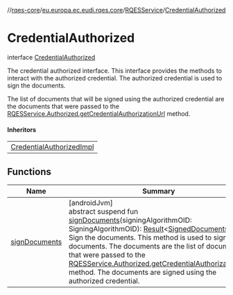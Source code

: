 //[rqes-core](../../../../index.md)/[eu.europa.ec.eudi.rqes.core](../../index.md)/[RQESService](../index.md)/[CredentialAuthorized](index.md)

# CredentialAuthorized

interface [CredentialAuthorized](index.md)

The credential authorized interface. This interface provides the methods to interact with the authorized credential. The authorized credential is used to sign the documents.

The list of documents that will be signed using the authorized credential are the documents that were passed to the [RQESService.Authorized.getCredentialAuthorizationUrl](../-authorized/get-credential-authorization-url.md) method.

#### Inheritors

| |
|---|
| [CredentialAuthorizedImpl](../../-r-q-e-s-service-impl/-credential-authorized-impl/index.md) |

## Functions

| Name | Summary |
|---|---|
| [signDocuments](sign-documents.md) | [androidJvm]<br>abstract suspend fun [signDocuments](sign-documents.md)(signingAlgorithmOID: SigningAlgorithmOID): [Result](https://kotlinlang.org/api/latest/jvm/stdlib/kotlin/-result/index.html)&lt;[SignedDocuments](../../-signed-documents/index.md)&gt;<br>Sign the documents. This method is used to sign the documents. The documents are the list of documents that were passed to the [RQESService.Authorized.getCredentialAuthorizationUrl](../-authorized/get-credential-authorization-url.md) method. The documents are signed using the authorized credential. |
